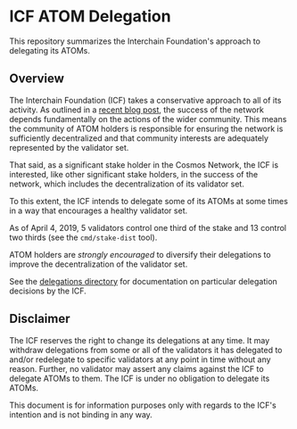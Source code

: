 # ICF ATOM Delegation

This repository summarizes the Interchain Foundation's approach to delegating
its ATOMs.

## Overview

The Interchain Foundation (ICF) takes a conservative approach to all of its activity.
As outlined in a [recent blog
post](https://blog.cosmos.network/open-decentralized-networks-87e6097536a3), 
the success of the network depends
fundamentally on the actions of the wider community. This means the community of ATOM holders
is responsible for ensuring the network is sufficiently decentralized and that
community interests are adequately represented by the validator set.

That said, as a significant stake holder in the Cosmos Network, the ICF is
interested, like other significant stake holders, in the success of the network,
which includes the decentralization of its validator set.

To this extent, the ICF intends to delegate some of its ATOMs at some times in a way that
encourages a healthy validator set.

As of April 4, 2019, 5 validators control one third of the stake and 13 control two
thirds (see the `cmd/stake-dist` tool). 

ATOM holders are *strongly encouraged* to diversify their delegations to
improve the decentralization of the validator set.

See the [delegations directory](delegations) for documentation on particular delegation
decisions by the ICF.

## Disclaimer

The ICF reserves the right to change its delegations at any time. It may withdraw delegations
from some or all of the validators it has delegated to and/or redelegate to specific validators at any point 
in time without any reason. Further, no validator may assert any claims against the ICF to delegate 
ATOMs to them. The ICF is under no obligation to delegate its ATOMs.

This document is for information purposes only with regards to the ICF's
intention and is not binding in any way. 

